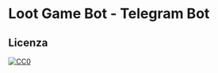 # Loot Game Bot - Telegram Bot

## Licenza

[![CC0](http://creativecommons.org/licenses/by-nc-nd/3.0/it/)](https://i.creativecommons.org/l/by-nc-nd/3.0/it/88x31.png)

